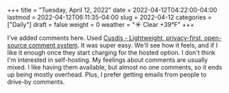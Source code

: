 +++
title = "Tuesday, April 12, 2022"
date = 2022-04-12T04:22:00-04:00
lastmod = 2022-04-12T06:11:35-04:00
slug = 2022-04-12
categories = ["Daily"]
draft = false
weight = 0
weather = "☀️ Clear +39°F"
+++

I've added comments here. Used [Cusdis - Lightweight, privacy-first, open-source comment system](https://cusdis.com/). It was super easy. We'll see how it feels, and if I like it enough once they start charging for the hosted option. I don't think I'm interested in self-hosting. My feelings about comments are usually mixed. I like having them available, but almost no one comments, so it ends up being mostly overhead. Plus, I prefer getting emails from people to drive-by comments.

[//]: # "Exported with love from a post written in Org mode"
[//]: # "- https://github.com/kaushalmodi/ox-hugo"
